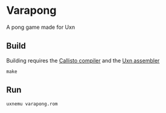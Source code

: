 # Varapong
A pong game made for Uxn

## Build
Building requires the [Callisto compiler](https://github.com/callisto-lang/compiler)
and the [Uxn assembler](https://100r.co/site/uxn.html)

```
make
```

## Run
```
uxnemu varapong.rom
```
